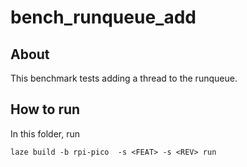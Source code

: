 # bench_runqueue_add

## About

This benchmark tests adding a thread to the runqueue.

## How to run

In this folder, run

    laze build -b rpi-pico  -s <FEAT> -s <REV> run
